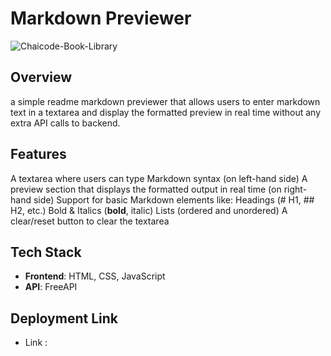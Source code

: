 # Markdown Previewer

![Chaicode-Book-Library](Chaicode-Book-Library.png)

## Overview

 a simple readme markdown previewer that allows users to enter markdown text in a textarea and display the formatted preview in real time without any extra API calls to backend.

## Features

A textarea where users can type Markdown syntax (on left-hand side)
A preview section that displays the formatted output in real time (on right-hand side)
Support for basic Markdown elements like:
Headings (# H1, ## H2, etc.)
Bold & Italics (**bold**, italic)
Lists (ordered and unordered)
A clear/reset button to clear the textarea

## Tech Stack

- **Frontend**: HTML, CSS, JavaScript
- **API**: FreeAPI

## Deployment Link

- Link : 
